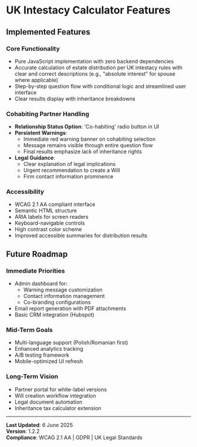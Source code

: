 # UK Intestacy Calculator Features

## Implemented Features

### Core Functionality
- Pure JavaScript implementation with zero backend dependencies
- Accurate calculation of estate distribution per UK intestacy rules with clear and correct descriptions (e.g., "absolute interest" for spouse where applicable)
- Step-by-step question flow with conditional logic and streamlined user interface
- Clear results display with inheritance breakdowns

### Cohabiting Partner Handling
- **Relationship Status Option**: 'Co-habiting' radio button in UI
- **Persistent Warnings**:
  - Immediate red warning banner on cohabiting selection
  - Message remains visible through entire question flow
  - Final results emphasize lack of inheritance rights
- **Legal Guidance**:
  - Clear explanation of legal implications
  - Urgent recommendation to create a Will
  - Firm contact information prominence

### Accessibility
- WCAG 2.1 AA compliant interface
- Semantic HTML structure
- ARIA labels for screen readers
- Keyboard-navigable controls
- High contrast color scheme
- Improved accessible summaries for distribution results

## Future Roadmap

### Immediate Priorities
- Admin dashboard for:
  - Warning message customization
  - Contact information management
  - Co-branding configurations
- Email report generation with PDF attachments
- Basic CRM integration (Hubspot)

### Mid-Term Goals
- Multi-language support (Polish/Romanian first)
- Enhanced analytics tracking
- A/B testing framework
- Mobile-optimized UI refresh

### Long-Term Vision
- Partner portal for white-label versions
- Will creation workflow integration
- Legal document automation
- Inheritance tax calculator extension

---

**Last Updated**: 6 June 2025  
**Version**: 1.2.2  
**Compliance**: WCAG 2.1 AA | GDPR | UK Legal Standards
